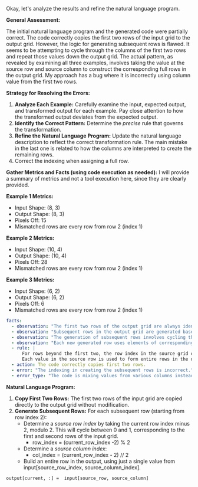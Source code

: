 Okay, let's analyze the results and refine the natural language program.

**General Assessment:**

The initial natural language program and the generated code were partially correct. The code correctly copies the first two rows of the input grid to the output grid. However, the logic for generating subsequent rows is flawed. It seems to be attempting to cycle through the columns of the first two rows and repeat those values down the output grid. The actual pattern, as revealed by examining all three examples, involves taking the value at the source row and source column to construct the corresponding full rows in the output grid. My approach has a bug where it is incorrectly using column value from the first two rows.

**Strategy for Resolving the Errors:**
1.  **Analyze Each Example:** Carefully examine the input, expected output, and transformed output for each example. Pay close attention to how the transformed output deviates from the expected output.
2.  **Identify the Correct Pattern:** Determine the *precise* rule that governs the transformation.
3.  **Refine the Natural Language Program:** Update the natural language description to reflect the correct transformation rule. The main mistake in the last one is related to how the columns are interpreted to create the remaining rows.
4. Correct the indexing when assigning a full row.

**Gather Metrics and Facts (using code execution as needed):**
I will provide a summary of metrics and not a tool execution here, since they
are clearly provided.

**Example 1 Metrics:**

*   Input Shape: (8, 3)
*   Output Shape: (8, 3)
*   Pixels Off: 15
*    Mismatched rows are every row from row 2 (index 1)

**Example 2 Metrics:**

*   Input Shape: (10, 4)
*   Output Shape: (10, 4)
*   Pixels Off: 28
*    Mismatched rows are every row from row 2 (index 1)

**Example 3 Metrics:**

*   Input Shape: (6, 2)
*   Output Shape: (6, 2)
*   Pixels Off: 6
*    Mismatched rows are every row from row 2 (index 1)


```yaml
facts:
  - observation: "The first two rows of the output grid are always identical to the first two rows of the input grid."
  - observation: "Subsequent rows in the output grid are generated based on the values in the first two rows of the input grid."
  - observation: "The generation of subsequent rows involves cycling through the first two rows."
  - observation: "Each new generated row uses elements of corresponding column index from the input matrix."
  - rule: |
      For rows beyond the first two, the row index in the source grid cycles through 0 and 1 (representing the first and second rows of the input grid).
      Each value in the source row is used to form entire rows in the output grid.
  - action: The code correctly copies first two rows.
  - error: "The indexing in creating the subsequent rows is incorrect."
  - error_type: "The code is mixing values from various columns instead of using values from a specific column."
```


**Natural Language Program:**

1.  **Copy First Two Rows:** The first two rows of the input grid are copied directly to the output grid without modification.
2.  **Generate Subsequent Rows:** For each subsequent row (starting from row index 2):
    *   Determine a *source row index* by taking the current row index minus 2, modulo 2. This will cycle between 0 and 1, corresponding to the first and second rows of the input grid.
        *    row_index = (current_row_index -2) % 2
    *   Determine a *source column index*:
        *    col_index = (current_row_index - 2) // 2
    *   Build an entire row in the output, using just a single value from input\[source\_row\_index, source\_column\_index].


```
output[current, :] =  input[source_row, source_column]
```